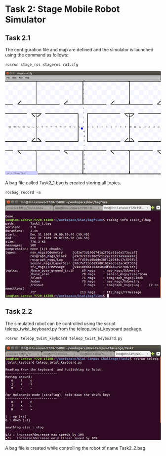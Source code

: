 # Task 2: Stage Mobile Robot Simulator

## Task 2.1

The configuration file and map are defined and the simulator is launched using the command as follows:

```
rosrun stage_ros stageros ra1.cfg
```

![](Task2_2_stage.png)

A bag file called Task2_1.bag is created storing all topics.

```
rosbag record -a
```

![](Task2_1_rostopic_list.png)

## Task 2.2
The simulated robot can be controlled using the script teleop_twist_keyboard.py from the teleop_twist_keyboard package.

```
rosrun teleop_twist_keyboard teleop_twist_keyboard.py
```

![](Task2_2_teleop.png)

A bag file is created while controlling the robot of name Task2_2.bag
